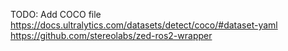 TODO: Add COCO file
https://docs.ultralytics.com/datasets/detect/coco/#dataset-yaml
https://github.com/stereolabs/zed-ros2-wrapper
